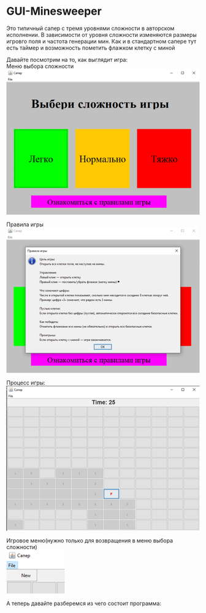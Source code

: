 # GUI-Minesweeper
Это типичный сапер с тремя уровнями сложности в авторском исполнении. В зависимости от уровня сложности изменяются размеры игровго поля и частота генерации мин. Как и в стандартном сапере тут есть таймер и возможность пометить флажком клетку с миной 
  

Давайте посмотрим на то, как выглядит игра:  
Меню выбора сложности  
![Menu](https://github.com/SssolidPrincesss/GUI-Minesweeper/blob/main/MSweeperImages/Menu.png)  

Правила игры  
![Menu](https://github.com/SssolidPrincesss/GUI-Minesweeper/blob/main/MSweeperImages/Rules.png)  

Процесс игры:  
![Menu](https://github.com/SssolidPrincesss/GUI-Minesweeper/blob/main/MSweeperImages/GameField.png)  

Игровое меню(нужно только для возвращения в меню выбора сложности)  
![Menu](https://github.com/SssolidPrincesss/GUI-Minesweeper/blob/main/MSweeperImages/GameMenu.png)

А теперь давайте разберемся из чего состоит программа:  
